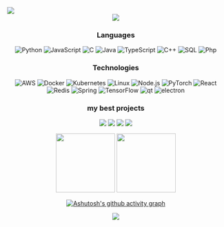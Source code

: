 <img src="https://github.com/ngdream/ngdream/blob/0f7fe99d6890b4ac7a7cf1650e549b058658c6d8/banner-top.png">
<div align="center"><img src="https://github.com/ngdream/ngdream/blob/27438ff71840938ac35fc9fd931e80e8a5288c58/love.png"></div>


<div align="center">

### Languages


  
![Python](https://img.shields.io/badge/-Python-000?&logo=Python)
![JavaScript](https://img.shields.io/badge/-JavaScript-000?&logo=JavaScript)
![C](https://img.shields.io/badge/-C-000?&logo=C)
![Java](https://img.shields.io/badge/-Java-000?&logo=Java&logoColor=007396)
![TypeScript](https://img.shields.io/badge/-TypeScript-000?&logo=TypeScript)
![C++](https://img.shields.io/badge/-C++-000?&logo=c%2b%2b&logoColor=00599C)
![SQL](https://img.shields.io/badge/-SQL-000?&logo=MySQL)
![Php](https://img.shields.io/badge/-Swift-000?&logo=php)


### Technologies

![AWS](https://img.shields.io/badge/-AWS-000?&logo=Amazon-AWS&logoColor=F90)
![Docker](https://img.shields.io/badge/-Docker-000?&logo=Docker)
![Kubernetes](https://img.shields.io/badge/-Kubernetes-000?&logo=Kubernetes)
![Linux](https://img.shields.io/badge/-Linux-000?&logo=Linux)
![Node.js](https://img.shields.io/badge/-Node.js-000?&logo=node.js)
![PyTorch](https://img.shields.io/badge/-PyTorch-000?&logo=PyTorch)
![React](https://img.shields.io/badge/-React-000?&logo=React)
![Redis](https://img.shields.io/badge/-Redis-000?&logo=Redis)
![Spring](https://img.shields.io/badge/-Spring-000?&logo=Spring)
![TensorFlow](https://img.shields.io/badge/-TensorFlow-000?&logo=TensorFlow)
![qt](https://img.shields.io/badge/-Qt-000?&logo=Qt)
![electron](https://img.shields.io/badge/-Electron-000?&logo=Electron)
  
 ### my best projects

[![](https://img.shields.io/badge/-❤Heart-000)](https://github.com/ngdream/heart)
[![](https://img.shields.io/badge/-Stringer-000)](https://github.com/ngdream/Stringer)
[![](https://img.shields.io/badge/-H5assembler-000)](https://github.com/ngdream/H5assembler)
[![](https://img.shields.io/badge/-noteprof-000)](https://github.com/ngdream/noteprof)


  <a>
<img height="137px" src="https://github-readme-stats.vercel.app/api?username=ngdream&hide_title=true&hide_border=true&show_icons=true&include_all_commits=true&count_private=true&line_height=21&text_color=000&icon_color=000&bg_color=0,ea6161,ffc64d,fffc4d,52fa5a&theme=graywhite" /><!-- wi*quL3fcV -->
  
 <img height="137px" src="https://github-readme-stats.vercel.app/api/top-langs/?username=ngdream&hide=html&hide_title=true&hide_border=true&layout=compact&langs_count=6&exclude_repo=comp426,Redventures-Movie-Quotes&text_color=000&icon_color=fff&bg_color=0,52fa5a,4dfcff,c64dff&theme=graywhite">
  </a> 
  
[![Ashutosh's github activity graph](https://activity-graph.herokuapp.com/graph?username=ngdream&bg_color=f3a5cf&color=6d3169&line=be1eb3&point=8a0043&area=true&hide_border=true)](https://github.com/ashutosh00710/github-readme-activity-graph)


<img src="banner-bottom.png">




